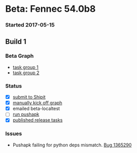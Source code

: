# Beta: Fennec 54.0b8

### Started 2017-05-15

## Build 1

### Beta Graph
- [task group 1](https://tools.taskcluster.net/push-inspector/#/-74la-DjTSqS4Kea6I8sag)
- [task group 2](https://tools.taskcluster.net/push-inspector/#/URGuaVTFTO2QAEXZmNsmgg)

### Status
- [x] [submit to Shipit](https://wiki.mozilla.org/Release:Release_Automation_on_Mercurial:Starting_a_Release#Submit_to_Ship_It)
- [x] [manually kick off graph](https://github.com/mozilla/releasewarrior/blob/master/how-tos/fennec-temp-relpro.md#start-off-the-fennec-graph)
- [x] emailed beta-localtest
- [ ] [run pushapk](https://github.com/mozilla/releasewarrior/blob/master/how-tos/fennec-temp-relpro.md#run-pushapk-manually)
- [x] [published release tasks](https://wiki.mozilla.org/Release:Release_Automation_on_Mercurial:Updates_through_Shipping#Post-release_tasks)

### Issues
- Pushapk failing for python deps mismatch. [Bug 1365290](https://bugzil.la/1365290)


